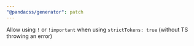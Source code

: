 ```yaml
---
"@pandacss/generator": patch
---
```


Allow using `!` or `!important` when using `strictTokens: true` (without TS throwing an error)
